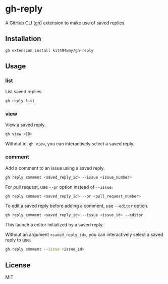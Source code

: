 # gh-reply

A GitHub CLI ([gh](https://github.com/cli/cli)) extension to make use of saved replies.

## Installation

```sh
gh extension install kit494way/gh-reply
```

## Usage

### list

List saved replies.

```sh
gh reply list
```

### view

View a saved reply.

```sh
gh view <ID>
```

Without id, `gh view`, you can interactively select a saved reply.

### comment

Add a comment to an issue using a saved reply.

```sh
gh reply comment <saved_reply_id> --issue <issue_number>
```

For pull request, use `--pr` option instead of `--issue`.

```sh
gh reply comment <saved_reply_id> --pr <pull_request_number>
```

To edit a saved reply before adding a comment, use `--editor` option.

```sh
gh reply comment <saved_reply_id> --issue <issue_id> --editor
```

This launch a editor initialized by a saved reply.

Without an argument `<saved_reply_id>`, you can interactively select a saved reply to use.

```sh
gh reply comment --issue <issue_id>
```

## License

MIT
